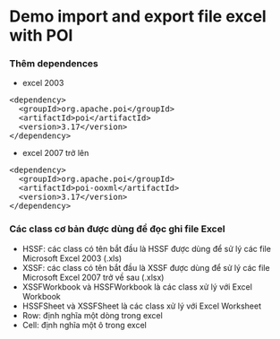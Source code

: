 # Demo import and export file excel with POI



### Thêm dependences 

- excel 2003

<pre>&lt;<span class="pl-ent">dependency</span>&gt;
  &lt;<span class="pl-ent">groupId</span>&gt;org.apache.poi&lt;/<span class="pl-ent">groupId</span>&gt;
  &lt;<span class="pl-ent">artifactId</span>&gt;poi&lt;/<span class="pl-ent">artifactId</span>&gt;
  &lt;<span class="pl-ent">version</span>&gt;3.17&lt;/<span class="pl-ent">version</span>&gt;
&lt;/<span class="pl-ent">dependency</span>&gt;
</pre>

- excel 2007 trở lên

<pre>&lt;<span class="pl-ent">dependency</span>&gt;
  &lt;<span class="pl-ent">groupId</span>&gt;org.apache.poi&lt;/<span class="pl-ent">groupId</span>&gt;
  &lt;<span class="pl-ent">artifactId</span>&gt;poi-ooxml&lt;/<span class="pl-ent">artifactId</span>&gt;
  &lt;<span class="pl-ent">version</span>&gt;3.17&lt;/<span class="pl-ent">version</span>&gt;
&lt;/<span class="pl-ent">dependency</span>&gt;
</pre>


### Các class cơ bản được dùng để đọc ghi file Excel

- HSSF: các class có tên bắt đầu là HSSF được dùng để sử lý các file Microsoft Excel 2003 (.xls)
- XSSF: các class có tên bắt đầu là XSSF được dùng để sử lý các file Microsoft Excel 2007 trở về sau (.xlsx)
- XSSFWorkbook và HSSFWorkbook là các class xử lý với Excel Workbook
- HSSFSheet và XSSFSheet là các class xử lý với Excel Worksheet
- Row: định nghĩa một dòng trong excel
- Cell: định nghĩa một ô trong excel

### 
